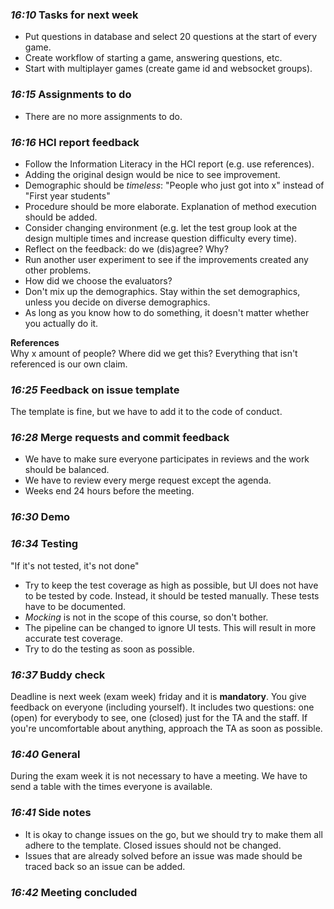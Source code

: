 ### _16:10_ Tasks for next week
* Put questions in database and select 20 questions at the start of every game.
* Create workflow of starting a game, answering questions, etc.
* Start with multiplayer games (create game id and websocket groups).

### _16:15_ Assignments to do
* There are no more assignments to do.

### _16:16_ HCI report feedback
* Follow the Information Literacy in the HCI report (e.g. use references).
* Adding the original design would be nice to see improvement.
* Demographic should be _timeless_: "People who just got into x" instead of "First year students"
* Procedure should be more elaborate. Explanation of method execution should be added.
* Consider changing environment (e.g. let the test group look at the design multiple times and increase question difficulty every time).
* Reflect on the feedback: do we (dis)agree? Why?
* Run another user experiment to see if the improvements created any other problems.
* How did we choose the evaluators?
* Don't mix up the demographics. Stay within the set demographics, unless you decide on diverse demographics.
* As long as you know how to do something, it doesn't matter whether you actually do it.

**References**\
Why x amount of people? Where did we get this? Everything that isn't referenced is our own claim.

### _16:25_ Feedback on issue template
The template is fine, but we have to add it to the code of conduct.

### _16:28_ Merge requests and commit feedback
* We have to make sure everyone participates in reviews and the work should be balanced.
* We have to review every merge request except the agenda.
* Weeks end 24 hours before the meeting.

### _16:30_ Demo

### _16:34_ Testing
"If it's not tested, it's not done"
* Try to keep the test coverage as high as possible, but UI does not have to be tested by code. Instead, it should be tested manually. These tests have to be documented.
* _Mocking_ is not in the scope of this course, so don't bother.
* The pipeline can be changed to ignore UI tests. This will result in more accurate test coverage.
* Try to do the testing as soon as possible.

### _16:37_ Buddy check
Deadline is next week (exam week) friday and it is **mandatory**.
You give feedback on everyone (including yourself).
It includes two questions: one (open) for everybody to see, one (closed) just for the TA and the staff.
If you're uncomfortable about anything, approach the TA as soon as possible.

### _16:40_ General
During the exam week it is not necessary to have a meeting.
We have to send a table with the times everyone is available.

### _16:41_ Side notes
* It is okay to change issues on the go, but we should try to make them all adhere to the template. Closed issues should not be changed.
* Issues that are already solved before an issue was made should be traced back so an issue can be added.

### _16:42_ Meeting concluded
